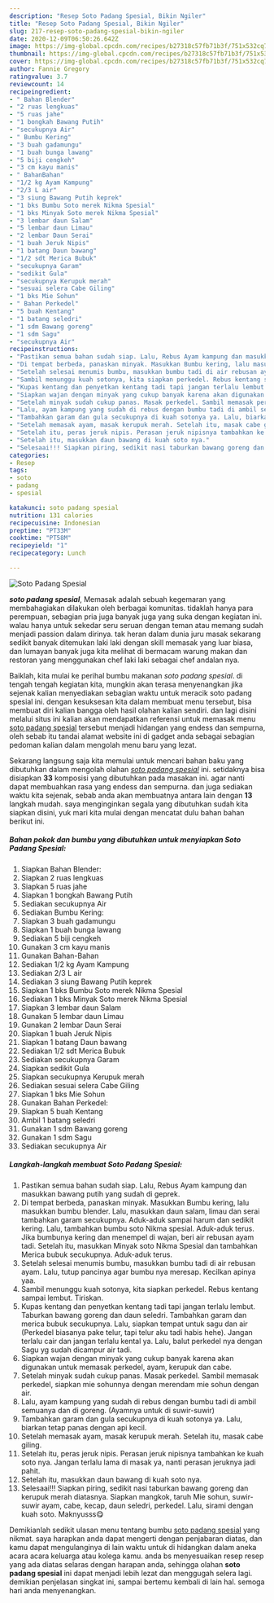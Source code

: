 ```yaml
---
description: "Resep Soto Padang Spesial, Bikin Ngiler"
title: "Resep Soto Padang Spesial, Bikin Ngiler"
slug: 217-resep-soto-padang-spesial-bikin-ngiler
date: 2020-12-09T06:50:26.642Z
image: https://img-global.cpcdn.com/recipes/b27318c57fb71b3f/751x532cq70/soto-padang-spesial-foto-resep-utama.jpg
thumbnail: https://img-global.cpcdn.com/recipes/b27318c57fb71b3f/751x532cq70/soto-padang-spesial-foto-resep-utama.jpg
cover: https://img-global.cpcdn.com/recipes/b27318c57fb71b3f/751x532cq70/soto-padang-spesial-foto-resep-utama.jpg
author: Fannie Gregory
ratingvalue: 3.7
reviewcount: 14
recipeingredient:
- " Bahan Blender"
- "2 ruas lengkuas"
- "5 ruas jahe"
- "1 bongkah Bawang Putih"
- "secukupnya Air"
- " Bumbu Kering"
- "3 buah gadamungu"
- "1 buah bunga lawang"
- "5 biji cengkeh"
- "3 cm kayu manis"
- " BahanBahan"
- "1/2 kg Ayam Kampung"
- "2/3 L air"
- "3 siung Bawang Putih keprek"
- "1 bks Bumbu Soto merek Nikma Spesial"
- "1 bks Minyak Soto merek Nikma Spesial"
- "3 lembar daun Salam"
- "5 lembar daun Limau"
- "2 lembar Daun Serai"
- "1 buah Jeruk Nipis"
- "1 batang Daun bawang"
- "1/2 sdt Merica Bubuk"
- "secukupnya Garam"
- "sedikit Gula"
- "secukupnya Kerupuk merah"
- "sesuai selera Cabe Giling"
- "1 bks Mie Sohun"
- " Bahan Perkedel"
- "5 buah Kentang"
- "1 batang seledri"
- "1 sdm Bawang goreng"
- "1 sdm Sagu"
- "secukupnya Air"
recipeinstructions:
- "Pastikan semua bahan sudah siap. Lalu, Rebus Ayam kampung dan masukkan bawang putih yang sudah di geprek."
- "Di tempat berbeda, panaskan minyak. Masukkan Bumbu kering, lalu masukkan bumbu blender. Lalu, masukkan daun salam, limau dan serai tambahkan garam secukupnya. Aduk-aduk sampai harum dan sedikit kering. Lalu, tambahkan bumbu soto Nikma spesial. Aduk-aduk terus. Jika bumbunya kering dan menempel di wajan, beri air rebusan ayam tadi. Setelah itu, masukkan Minyak soto Nikma Spesial dan tambahkan Merica bubuk secukupnya. Aduk-aduk terus."
- "Setelah selesai menumis bumbu, masukkan bumbu tadi di air rebusan ayam. Lalu, tutup pancinya agar bumbu nya meresap. Kecilkan apinya yaa."
- "Sambil menunggu kuah sotonya, kita siapkan perkedel. Rebus kentang sampai lembut. Tiriskan."
- "Kupas kentang dan penyetkan kentang tadi tapi jangan terlalu lembut. Taburkan bawang goreng dan daun seledri. Tambahkan garam dan merica bubuk secukupnya. Lalu, siapkan tempat untuk sagu dan air (Perkedel biasanya pake telur, tapi telur aku tadi habis hehe). Jangan terlalu cair dan jangan terlalu kental ya. Lalu, balut perkedel nya dengan Sagu yg sudah dicampur air tadi."
- "Siapkan wajan dengan minyak yang cukup banyak karena akan digunakan untuk memasak perkedel, ayam, kerupuk dan cabe."
- "Setelah minyak sudah cukup panas. Masak perkedel. Sambil memasak perkedel, siapkan mie sohunnya dengan merendam mie sohun dengan air."
- "Lalu, ayam kampung yang sudah di rebus dengan bumbu tadi di ambil semuanya dan di goreng. (Ayamnya untuk di suwir-suwir)"
- "Tambahkan garam dan gula secukupnya di kuah sotonya ya. Lalu, biarkan tetap panas dengan api kecil."
- "Setelah memasak ayam, masak kerupuk merah. Setelah itu, masak cabe giling."
- "Setelah itu, peras jeruk nipis. Perasan jeruk nipisnya tambahkan ke kuah soto nya. Jangan terlalu lama di masak ya, nanti perasan jeruknya jadi pahit."
- "Setelah itu, masukkan daun bawang di kuah soto nya."
- "Selesaai!!! Siapkan piring, sedikit nasi taburkan bawang goreng dan kerupuk merah diatasnya. Siapkan mangkok, taruh Mie sohun, suwir-suwir ayam, cabe, kecap, daun seledri, perkedel. Lalu, sirami dengan kuah soto. Maknyusss😋"
categories:
- Resep
tags:
- soto
- padang
- spesial

katakunci: soto padang spesial 
nutrition: 131 calories
recipecuisine: Indonesian
preptime: "PT33M"
cooktime: "PT58M"
recipeyield: "1"
recipecategory: Lunch

---
```



![Soto Padang Spesial](https://img-global.cpcdn.com/recipes/b27318c57fb71b3f/751x532cq70/soto-padang-spesial-foto-resep-utama.jpg)

<b><i>soto padang spesial</i></b>, Memasak adalah sebuah kegemaran yang membahagiakan dilakukan oleh berbagai komunitas. tidaklah hanya para perempuan, sebagian pria juga banyak juga yang suka dengan kegiatan ini. walau hanya untuk sekedar seru seruan dengan teman atau memang sudah menjadi passion dalam dirinya. tak heran dalam dunia juru masak sekarang sedikit banyak ditemukan laki laki dengan skill memasak yang luar biasa, dan lumayan banyak juga kita melihat di bermacam warung makan dan restoran yang menggunakan chef laki laki sebagai chef andalan nya.

Baiklah, kita mulai ke perihal bumbu makanan <i>soto padang spesial</i>. di tengah tengah kegiatan kita, mungkin akan terasa menyenangkan jika sejenak kalian menyediakan sebagian waktu untuk meracik soto padang spesial ini. dengan kesuksesan kita dalam membuat menu tersebut, bisa membuat diri kalian bangga oleh hasil olahan kalian sendiri. dan lagi disini melalui situs ini kalian akan mendapatkan referensi untuk memasak menu <u>soto padang spesial</u> tersebut menjadi hidangan yang endess dan sempurna, oleh sebab itu tandai alamat website ini di gadget anda sebagai sebagian pedoman kalian dalam mengolah menu baru yang lezat.




Sekarang langsung saja kita memulai untuk mencari bahan baku yang dibutuhkan dalam mengolah olahan <u><i>soto padang spesial</i></u> ini. setidaknya bisa disiapkan <b>33</b> komposisi yang dibutuhkan pada masakan ini. agar nanti dapat membuahkan rasa yang endess dan sempurna. dan juga sediakan waktu kita sejenak, sebab anda akan membuatnya antara lain dengan <b>13</b> langkah mudah. saya menginginkan segala yang dibutuhkan sudah kita siapkan disini, yuk mari kita mulai dengan mencatat dulu bahan bahan berikut ini.

<!--inarticleads1-->

##### Bahan pokok dan bumbu yang dibutuhkan untuk menyiapkan Soto Padang Spesial:

1. Siapkan  Bahan Blender:
1. Siapkan 2 ruas lengkuas
1. Siapkan 5 ruas jahe
1. Siapkan 1 bongkah Bawang Putih
1. Sediakan secukupnya Air
1. Sediakan  Bumbu Kering:
1. Siapkan 3 buah gadamungu
1. Siapkan 1 buah bunga lawang
1. Sediakan 5 biji cengkeh
1. Gunakan 3 cm kayu manis
1. Gunakan  Bahan-Bahan
1. Sediakan 1/2 kg Ayam Kampung
1. Sediakan 2/3 L air
1. Sediakan 3 siung Bawang Putih keprek
1. Siapkan 1 bks Bumbu Soto merek Nikma Spesial
1. Sediakan 1 bks Minyak Soto merek Nikma Spesial
1. Siapkan 3 lembar daun Salam
1. Gunakan 5 lembar daun Limau
1. Gunakan 2 lembar Daun Serai
1. Siapkan 1 buah Jeruk Nipis
1. Siapkan 1 batang Daun bawang
1. Sediakan 1/2 sdt Merica Bubuk
1. Sediakan secukupnya Garam
1. Siapkan sedikit Gula
1. Siapkan secukupnya Kerupuk merah
1. Sediakan sesuai selera Cabe Giling
1. Siapkan 1 bks Mie Sohun
1. Gunakan  Bahan Perkedel:
1. Siapkan 5 buah Kentang
1. Ambil 1 batang seledri
1. Gunakan 1 sdm Bawang goreng
1. Gunakan 1 sdm Sagu
1. Sediakan secukupnya Air




<!--inarticleads2-->

##### Langkah-langkah membuat Soto Padang Spesial:

1. Pastikan semua bahan sudah siap. Lalu, Rebus Ayam kampung dan masukkan bawang putih yang sudah di geprek.
1. Di tempat berbeda, panaskan minyak. Masukkan Bumbu kering, lalu masukkan bumbu blender. Lalu, masukkan daun salam, limau dan serai tambahkan garam secukupnya. Aduk-aduk sampai harum dan sedikit kering. Lalu, tambahkan bumbu soto Nikma spesial. Aduk-aduk terus. Jika bumbunya kering dan menempel di wajan, beri air rebusan ayam tadi. Setelah itu, masukkan Minyak soto Nikma Spesial dan tambahkan Merica bubuk secukupnya. Aduk-aduk terus.
1. Setelah selesai menumis bumbu, masukkan bumbu tadi di air rebusan ayam. Lalu, tutup pancinya agar bumbu nya meresap. Kecilkan apinya yaa.
1. Sambil menunggu kuah sotonya, kita siapkan perkedel. Rebus kentang sampai lembut. Tiriskan.
1. Kupas kentang dan penyetkan kentang tadi tapi jangan terlalu lembut. Taburkan bawang goreng dan daun seledri. Tambahkan garam dan merica bubuk secukupnya. Lalu, siapkan tempat untuk sagu dan air (Perkedel biasanya pake telur, tapi telur aku tadi habis hehe). Jangan terlalu cair dan jangan terlalu kental ya. Lalu, balut perkedel nya dengan Sagu yg sudah dicampur air tadi.
1. Siapkan wajan dengan minyak yang cukup banyak karena akan digunakan untuk memasak perkedel, ayam, kerupuk dan cabe.
1. Setelah minyak sudah cukup panas. Masak perkedel. Sambil memasak perkedel, siapkan mie sohunnya dengan merendam mie sohun dengan air.
1. Lalu, ayam kampung yang sudah di rebus dengan bumbu tadi di ambil semuanya dan di goreng. (Ayamnya untuk di suwir-suwir)
1. Tambahkan garam dan gula secukupnya di kuah sotonya ya. Lalu, biarkan tetap panas dengan api kecil.
1. Setelah memasak ayam, masak kerupuk merah. Setelah itu, masak cabe giling.
1. Setelah itu, peras jeruk nipis. Perasan jeruk nipisnya tambahkan ke kuah soto nya. Jangan terlalu lama di masak ya, nanti perasan jeruknya jadi pahit.
1. Setelah itu, masukkan daun bawang di kuah soto nya.
1. Selesaai!!! Siapkan piring, sedikit nasi taburkan bawang goreng dan kerupuk merah diatasnya. Siapkan mangkok, taruh Mie sohun, suwir-suwir ayam, cabe, kecap, daun seledri, perkedel. Lalu, sirami dengan kuah soto. Maknyusss😋




Demikianlah sedikit ulasan menu tentang bumbu <u>soto padang spesial</u> yang nikmat. saya harapkan anda dapat mengerti dengan penjabaran diatas, dan kamu dapat mengulanginya di lain waktu untuk di hidangkan dalam aneka acara acara keluarga atau kolega kamu. anda bs menyesuaikan resep resep yang ada diatas selaras dengan harapan anda, sehingga olahan <b>soto padang spesial</b> ini dapat menjadi lebih lezat dan menggugah selera lagi. demikian penjelasan singkat ini, sampai bertemu kembali di lain hal. semoga hari anda menyenangkan.
